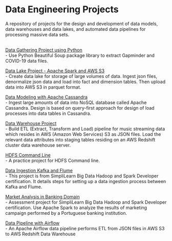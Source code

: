 # Data Engineering Projects
A repository of projects for the design and development of data models, data warehouses and data lakes, and automated data pipelines for processing massive data sets. 
<br/><br/>

[Data Gathering Project using Python](Data-Gathering-Python)<br/>
-&nbsp;Use Python Beautiful Soup package library to extract Gapminder and COVID-19 data files.<br/>

[Data Lake Project - Apache Spark and AWS S3](https://github.com/mwalbers1/DEND-Data-Lake) <br/>-&nbsp;Create data lake for storage of large volumes of data. Ingest json files, denormalize json data and load into fact and dimension tables. Then upload
data into AWS S3 in parquet format.<br/>

[Data Modeling with Apache Cassandra](Cassandra%20NoSQL)<br/>
-&nbsp;Ingest large amounts of data into NoSQL database called Apache Cassandra. Design is based on query-first approach for design of load processes into data tables in Cassandra.<br/>

[Data Warehouse Project](Data-Warehouse-Project)<br/>
-&nbsp;Build ETL (Extract, Transform and Load) pipeline for music streaming data which resides in AWS (Amazon Web Services) S3 as JSON files. Load the relevant data attributes into staging tables residing on an AWS Redshift cluster data warehouse server.

[HDFS Command Line](HDFS-Command-Line)<br/>
 -&nbsp;A practice project for HDFS Command line.

[Data Ingestion Kafka and Flume](Data-Ingestion_Kafka_Flume)<br/>
-&nbsp;This project is from SimpliLearn Big Data Hadoop and Spark Developer certification. It details steps for setting up a data ingestion process between Kafka and Flume.<br/>

[Market Analysis in Banking Domain](Market-Analysis-Banking)<br/>
-&nbsp;Assessment project for SimpliLearn Big Data Hadoop and Spark Developer certification. Use Apache Spark to analyze the results of marketing campaign performed by a Portuguese banking institution.<br/>

[Data Pipeline with Airflow](Data-Pipeline-Airflow)<br/>
-&nbsp;An Apache Airflow data pipeline performs ETL from JSON files in AWS S3 to AWS Redshift Data Warehouse<br/>








